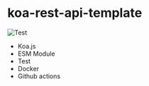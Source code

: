 # koa-rest-api-template

![Test](https://github.com/wannavi/koa-rest-api-template/actions/workflows/deploy.yml/badge.svg)





- Koa.js
- ESM Module
- Test
- Docker
- Github actions

